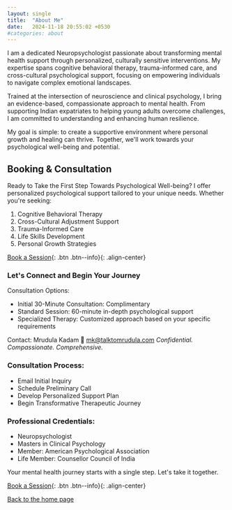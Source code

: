 ```yaml
---
layout: single
title:  "About Me"
date:   2024-11-18 20:55:02 +0530
#categories: about
---
```


I am a dedicated Neuropsychologist passionate about transforming mental health support through personalized, culturally sensitive interventions. My expertise spans cognitive behavioral therapy, trauma-informed care, and cross-cultural psychological support, focusing on empowering individuals to navigate complex emotional landscapes.

Trained at the intersection of neuroscience and clinical psychology, I bring an evidence-based, compassionate approach to mental health. From supporting Indian expatriates to helping young adults overcome challenges, I am committed to understanding and enhancing human resilience.

My goal is simple: to create a supportive environment where personal growth and healing can thrive. Together, we'll work towards your psychological well-being and potential.

## Booking & Consultation
Ready to Take the First Step Towards Psychological Well-being?
I offer personalized psychological support tailored to your unique needs. Whether you're seeking:

1. Cognitive Behavioral Therapy
2. Cross-Cultural Adjustment Support
3. Trauma-Informed Care
4. Life Skills Development
5. Personal Growth Strategies

[Book a Session](mailto:mk@talktomrudula.com){: .btn .btn--info}{: .align-center}

### Let's Connect and Begin Your Journey
Consultation Options:

* Initial 30-Minute Consultation: Complimentary
* Standard Session: 60-minute in-depth psychological support
* Specialized Therapy: Customized approach based on your specific requirements


Contact: Mrudula Kadam
📧 [mk@talktomrudula.com](mailto:mk@talktomrudula.com)
*Confidential. Compassionate. Comprehensive.*

### Consultation Process:

* Email Initial Inquiry
* Schedule Preliminary Call
* Develop Personalized Support Plan
* Begin Transformative Therapeutic Journey

### Professional Credentials:

* Neuropsychologist
* Masters in Clinical Psychology
* Member: American Psychological Association
* Life Member: Counsellor Council of India

Your mental health journey starts with a single step. Let's take it together.

[Book a Session](mailto:mk@talktomrudula.com){: .btn .btn--info}{: .align-center}

  [Back to the home page](index.md)
